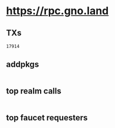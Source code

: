 # https://rpc.gno.land

## TXs
```
17914
```

## addpkgs
```
```

## top realm calls
```
```

## top faucet requesters
```
```

